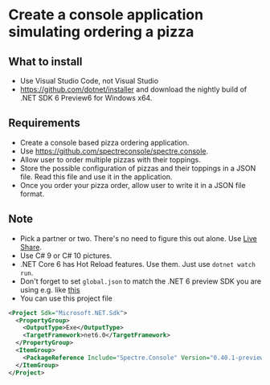 # Create a console application simulating ordering a pizza

## What to install

- Use Visual Studio Code, not Visual Studio
- https://github.com/dotnet/installer and download the nightly build of .NET SDK 6 Preview6 for Windows x64.

## Requirements

- Create a console based pizza ordering application.
- Use https://github.com/spectreconsole/spectre.console.
- Allow user to order multiple pizzas with their toppings.
- Store the possible configuration of pizzas and their toppings in a JSON file. Read this file and use it in the application.
- Once you order your pizza order, allow user to write it in a JSON file format. 

## Note

- Pick a partner or two. There's no need to figure this out alone. Use [Live Share](https://code.visualstudio.com/learn/collaboration/live-share).
- Use C# 9 or C# 10 pictures.
- .NET Core 6 has Hot Reload features. Use them. Just use `dotnet watch run`.
- Don't forget to set `global.json` to match the .NET 6 preview SDK you are using e.g. like [this](https://github.com/dodyg/practical-aspnetcore/blob/net5.0/projects/net6/map-4/global.json) 
- You can use this project file

``` xml
<Project Sdk="Microsoft.NET.Sdk">  
  <PropertyGroup>
    <OutputType>Exe</OutputType>
    <TargetFramework>net6.0</TargetFramework>
  </PropertyGroup>  
  <ItemGroup>
    <PackageReference Include="Spectre.Console" Version="0.40.1-preview.0.22" />
  </ItemGroup>
</Project>
```



